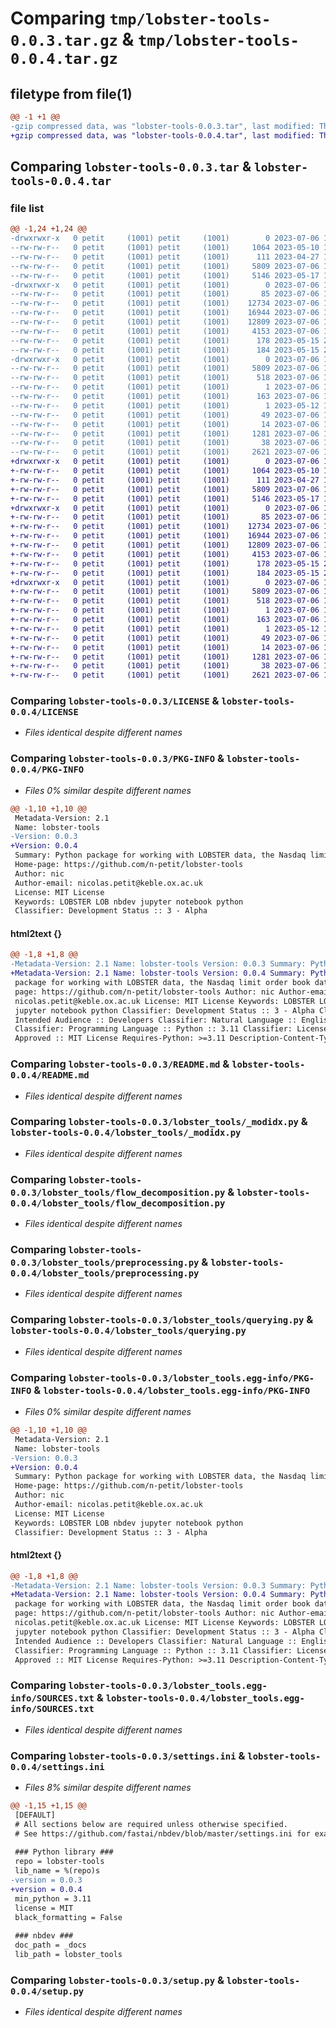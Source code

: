 # Comparing `tmp/lobster-tools-0.0.3.tar.gz` & `tmp/lobster-tools-0.0.4.tar.gz`

## filetype from file(1)

```diff
@@ -1 +1 @@
-gzip compressed data, was "lobster-tools-0.0.3.tar", last modified: Thu Jul  6 16:00:09 2023, max compression
+gzip compressed data, was "lobster-tools-0.0.4.tar", last modified: Thu Jul  6 16:06:33 2023, max compression
```

## Comparing `lobster-tools-0.0.3.tar` & `lobster-tools-0.0.4.tar`

### file list

```diff
@@ -1,24 +1,24 @@
-drwxrwxr-x   0 petit     (1001) petit     (1001)        0 2023-07-06 16:00:09.282685 lobster-tools-0.0.3/
--rw-rw-r--   0 petit     (1001) petit     (1001)     1064 2023-05-10 18:13:46.000000 lobster-tools-0.0.3/LICENSE
--rw-rw-r--   0 petit     (1001) petit     (1001)      111 2023-04-27 10:12:58.000000 lobster-tools-0.0.3/MANIFEST.in
--rw-rw-r--   0 petit     (1001) petit     (1001)     5809 2023-07-06 16:00:09.282685 lobster-tools-0.0.3/PKG-INFO
--rw-rw-r--   0 petit     (1001) petit     (1001)     5146 2023-05-17 16:12:56.000000 lobster-tools-0.0.3/README.md
-drwxrwxr-x   0 petit     (1001) petit     (1001)        0 2023-07-06 16:00:09.282685 lobster-tools-0.0.3/lobster_tools/
--rw-rw-r--   0 petit     (1001) petit     (1001)       85 2023-07-06 15:49:28.000000 lobster-tools-0.0.3/lobster_tools/__init__.py
--rw-rw-r--   0 petit     (1001) petit     (1001)    12734 2023-07-06 15:49:28.000000 lobster-tools-0.0.3/lobster_tools/_modidx.py
--rw-rw-r--   0 petit     (1001) petit     (1001)    16944 2023-07-06 15:49:28.000000 lobster-tools-0.0.3/lobster_tools/flow_decomposition.py
--rw-rw-r--   0 petit     (1001) petit     (1001)    12809 2023-07-06 15:49:28.000000 lobster-tools-0.0.3/lobster_tools/preprocessing.py
--rw-rw-r--   0 petit     (1001) petit     (1001)     4153 2023-07-06 15:49:28.000000 lobster-tools-0.0.3/lobster_tools/querying.py
--rw-rw-r--   0 petit     (1001) petit     (1001)      178 2023-05-15 22:05:13.000000 lobster-tools-0.0.3/lobster_tools/transformation.py
--rw-rw-r--   0 petit     (1001) petit     (1001)      184 2023-05-15 22:05:13.000000 lobster-tools-0.0.3/lobster_tools/visualisation.py
-drwxrwxr-x   0 petit     (1001) petit     (1001)        0 2023-07-06 16:00:09.282685 lobster-tools-0.0.3/lobster_tools.egg-info/
--rw-rw-r--   0 petit     (1001) petit     (1001)     5809 2023-07-06 16:00:09.000000 lobster-tools-0.0.3/lobster_tools.egg-info/PKG-INFO
--rw-rw-r--   0 petit     (1001) petit     (1001)      518 2023-07-06 16:00:09.000000 lobster-tools-0.0.3/lobster_tools.egg-info/SOURCES.txt
--rw-rw-r--   0 petit     (1001) petit     (1001)        1 2023-07-06 16:00:09.000000 lobster-tools-0.0.3/lobster_tools.egg-info/dependency_links.txt
--rw-rw-r--   0 petit     (1001) petit     (1001)      163 2023-07-06 16:00:09.000000 lobster-tools-0.0.3/lobster_tools.egg-info/entry_points.txt
--rw-rw-r--   0 petit     (1001) petit     (1001)        1 2023-05-12 13:35:10.000000 lobster-tools-0.0.3/lobster_tools.egg-info/not-zip-safe
--rw-rw-r--   0 petit     (1001) petit     (1001)       49 2023-07-06 16:00:09.000000 lobster-tools-0.0.3/lobster_tools.egg-info/requires.txt
--rw-rw-r--   0 petit     (1001) petit     (1001)       14 2023-07-06 16:00:09.000000 lobster-tools-0.0.3/lobster_tools.egg-info/top_level.txt
--rw-rw-r--   0 petit     (1001) petit     (1001)     1281 2023-07-06 15:59:31.000000 lobster-tools-0.0.3/settings.ini
--rw-rw-r--   0 petit     (1001) petit     (1001)       38 2023-07-06 16:00:09.282685 lobster-tools-0.0.3/setup.cfg
--rw-rw-r--   0 petit     (1001) petit     (1001)     2621 2023-07-06 15:58:14.000000 lobster-tools-0.0.3/setup.py
+drwxrwxr-x   0 petit     (1001) petit     (1001)        0 2023-07-06 16:06:33.887169 lobster-tools-0.0.4/
+-rw-rw-r--   0 petit     (1001) petit     (1001)     1064 2023-05-10 18:13:46.000000 lobster-tools-0.0.4/LICENSE
+-rw-rw-r--   0 petit     (1001) petit     (1001)      111 2023-04-27 10:12:58.000000 lobster-tools-0.0.4/MANIFEST.in
+-rw-rw-r--   0 petit     (1001) petit     (1001)     5809 2023-07-06 16:06:33.887169 lobster-tools-0.0.4/PKG-INFO
+-rw-rw-r--   0 petit     (1001) petit     (1001)     5146 2023-05-17 16:12:56.000000 lobster-tools-0.0.4/README.md
+drwxrwxr-x   0 petit     (1001) petit     (1001)        0 2023-07-06 16:06:33.883169 lobster-tools-0.0.4/lobster_tools/
+-rw-rw-r--   0 petit     (1001) petit     (1001)       85 2023-07-06 16:06:03.000000 lobster-tools-0.0.4/lobster_tools/__init__.py
+-rw-rw-r--   0 petit     (1001) petit     (1001)    12734 2023-07-06 16:06:03.000000 lobster-tools-0.0.4/lobster_tools/_modidx.py
+-rw-rw-r--   0 petit     (1001) petit     (1001)    16944 2023-07-06 16:06:03.000000 lobster-tools-0.0.4/lobster_tools/flow_decomposition.py
+-rw-rw-r--   0 petit     (1001) petit     (1001)    12809 2023-07-06 16:06:03.000000 lobster-tools-0.0.4/lobster_tools/preprocessing.py
+-rw-rw-r--   0 petit     (1001) petit     (1001)     4153 2023-07-06 16:06:03.000000 lobster-tools-0.0.4/lobster_tools/querying.py
+-rw-rw-r--   0 petit     (1001) petit     (1001)      178 2023-05-15 22:05:13.000000 lobster-tools-0.0.4/lobster_tools/transformation.py
+-rw-rw-r--   0 petit     (1001) petit     (1001)      184 2023-05-15 22:05:13.000000 lobster-tools-0.0.4/lobster_tools/visualisation.py
+drwxrwxr-x   0 petit     (1001) petit     (1001)        0 2023-07-06 16:06:33.887169 lobster-tools-0.0.4/lobster_tools.egg-info/
+-rw-rw-r--   0 petit     (1001) petit     (1001)     5809 2023-07-06 16:06:33.000000 lobster-tools-0.0.4/lobster_tools.egg-info/PKG-INFO
+-rw-rw-r--   0 petit     (1001) petit     (1001)      518 2023-07-06 16:06:33.000000 lobster-tools-0.0.4/lobster_tools.egg-info/SOURCES.txt
+-rw-rw-r--   0 petit     (1001) petit     (1001)        1 2023-07-06 16:06:33.000000 lobster-tools-0.0.4/lobster_tools.egg-info/dependency_links.txt
+-rw-rw-r--   0 petit     (1001) petit     (1001)      163 2023-07-06 16:06:33.000000 lobster-tools-0.0.4/lobster_tools.egg-info/entry_points.txt
+-rw-rw-r--   0 petit     (1001) petit     (1001)        1 2023-05-12 13:35:10.000000 lobster-tools-0.0.4/lobster_tools.egg-info/not-zip-safe
+-rw-rw-r--   0 petit     (1001) petit     (1001)       49 2023-07-06 16:06:33.000000 lobster-tools-0.0.4/lobster_tools.egg-info/requires.txt
+-rw-rw-r--   0 petit     (1001) petit     (1001)       14 2023-07-06 16:06:33.000000 lobster-tools-0.0.4/lobster_tools.egg-info/top_level.txt
+-rw-rw-r--   0 petit     (1001) petit     (1001)     1281 2023-07-06 16:05:58.000000 lobster-tools-0.0.4/settings.ini
+-rw-rw-r--   0 petit     (1001) petit     (1001)       38 2023-07-06 16:06:33.887169 lobster-tools-0.0.4/setup.cfg
+-rw-rw-r--   0 petit     (1001) petit     (1001)     2621 2023-07-06 15:58:14.000000 lobster-tools-0.0.4/setup.py
```

### Comparing `lobster-tools-0.0.3/LICENSE` & `lobster-tools-0.0.4/LICENSE`

 * *Files identical despite different names*

### Comparing `lobster-tools-0.0.3/PKG-INFO` & `lobster-tools-0.0.4/PKG-INFO`

 * *Files 0% similar despite different names*

```diff
@@ -1,10 +1,10 @@
 Metadata-Version: 2.1
 Name: lobster-tools
-Version: 0.0.3
+Version: 0.0.4
 Summary: Python package for working with LOBSTER data, the Nasdaq limit order book data.
 Home-page: https://github.com/n-petit/lobster-tools
 Author: nic
 Author-email: nicolas.petit@keble.ox.ac.uk
 License: MIT License
 Keywords: LOBSTER LOB nbdev jupyter notebook python
 Classifier: Development Status :: 3 - Alpha
```

#### html2text {}

```diff
@@ -1,8 +1,8 @@
-Metadata-Version: 2.1 Name: lobster-tools Version: 0.0.3 Summary: Python
+Metadata-Version: 2.1 Name: lobster-tools Version: 0.0.4 Summary: Python
 package for working with LOBSTER data, the Nasdaq limit order book data. Home-
 page: https://github.com/n-petit/lobster-tools Author: nic Author-email:
 nicolas.petit@keble.ox.ac.uk License: MIT License Keywords: LOBSTER LOB nbdev
 jupyter notebook python Classifier: Development Status :: 3 - Alpha Classifier:
 Intended Audience :: Developers Classifier: Natural Language :: English
 Classifier: Programming Language :: Python :: 3.11 Classifier: License :: OSI
 Approved :: MIT License Requires-Python: >=3.11 Description-Content-Type: text/
```

### Comparing `lobster-tools-0.0.3/README.md` & `lobster-tools-0.0.4/README.md`

 * *Files identical despite different names*

### Comparing `lobster-tools-0.0.3/lobster_tools/_modidx.py` & `lobster-tools-0.0.4/lobster_tools/_modidx.py`

 * *Files identical despite different names*

### Comparing `lobster-tools-0.0.3/lobster_tools/flow_decomposition.py` & `lobster-tools-0.0.4/lobster_tools/flow_decomposition.py`

 * *Files identical despite different names*

### Comparing `lobster-tools-0.0.3/lobster_tools/preprocessing.py` & `lobster-tools-0.0.4/lobster_tools/preprocessing.py`

 * *Files identical despite different names*

### Comparing `lobster-tools-0.0.3/lobster_tools/querying.py` & `lobster-tools-0.0.4/lobster_tools/querying.py`

 * *Files identical despite different names*

### Comparing `lobster-tools-0.0.3/lobster_tools.egg-info/PKG-INFO` & `lobster-tools-0.0.4/lobster_tools.egg-info/PKG-INFO`

 * *Files 0% similar despite different names*

```diff
@@ -1,10 +1,10 @@
 Metadata-Version: 2.1
 Name: lobster-tools
-Version: 0.0.3
+Version: 0.0.4
 Summary: Python package for working with LOBSTER data, the Nasdaq limit order book data.
 Home-page: https://github.com/n-petit/lobster-tools
 Author: nic
 Author-email: nicolas.petit@keble.ox.ac.uk
 License: MIT License
 Keywords: LOBSTER LOB nbdev jupyter notebook python
 Classifier: Development Status :: 3 - Alpha
```

#### html2text {}

```diff
@@ -1,8 +1,8 @@
-Metadata-Version: 2.1 Name: lobster-tools Version: 0.0.3 Summary: Python
+Metadata-Version: 2.1 Name: lobster-tools Version: 0.0.4 Summary: Python
 package for working with LOBSTER data, the Nasdaq limit order book data. Home-
 page: https://github.com/n-petit/lobster-tools Author: nic Author-email:
 nicolas.petit@keble.ox.ac.uk License: MIT License Keywords: LOBSTER LOB nbdev
 jupyter notebook python Classifier: Development Status :: 3 - Alpha Classifier:
 Intended Audience :: Developers Classifier: Natural Language :: English
 Classifier: Programming Language :: Python :: 3.11 Classifier: License :: OSI
 Approved :: MIT License Requires-Python: >=3.11 Description-Content-Type: text/
```

### Comparing `lobster-tools-0.0.3/lobster_tools.egg-info/SOURCES.txt` & `lobster-tools-0.0.4/lobster_tools.egg-info/SOURCES.txt`

 * *Files identical despite different names*

### Comparing `lobster-tools-0.0.3/settings.ini` & `lobster-tools-0.0.4/settings.ini`

 * *Files 8% similar despite different names*

```diff
@@ -1,15 +1,15 @@
 [DEFAULT]
 # All sections below are required unless otherwise specified.
 # See https://github.com/fastai/nbdev/blob/master/settings.ini for examples.
 
 ### Python library ###
 repo = lobster-tools
 lib_name = %(repo)s
-version = 0.0.3
+version = 0.0.4
 min_python = 3.11
 license = MIT
 black_formatting = False
 
 ### nbdev ###
 doc_path = _docs
 lib_path = lobster_tools
```

### Comparing `lobster-tools-0.0.3/setup.py` & `lobster-tools-0.0.4/setup.py`

 * *Files identical despite different names*

